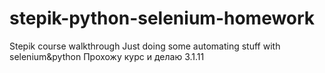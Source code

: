 # stepik-python-selenium-homework
Stepik course walkthrough
Just doing some automating stuff with selenium&python
Прохожу курс и делаю 3.1.11
